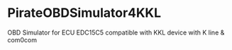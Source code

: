 # PirateOBDSimulator4KKL
OBD Simulator for ECU EDC15C5 compatible with KKL device with K line &amp; com0com
